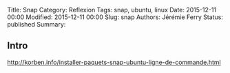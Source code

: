 Title: Snap
Category: Reflexion
Tags: snap, ubuntu, linux
Date: 2015-12-11 00:00
Modified: 2015-12-11 00:00
Slug: snap
Authors: Jérémie Ferry
Status: published
Summary:

## Intro

http://korben.info/installer-paquets-snap-ubuntu-ligne-de-commande.html
